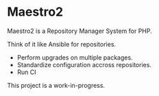 Maestro2
========

Maestro2 is a Repository Manager System for PHP.

Think of it like Ansible for repositories.

- Perform upgrades on multiple packages.
- Standardize configuration accross repositories.
- Run CI

This project is a work-in-progress.


